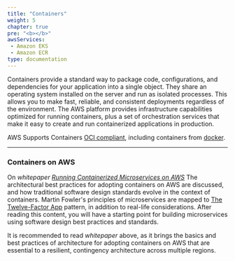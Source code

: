```yaml
---
title: "Containers"
weight: 5
chapter: true
pre: "<b></b>"
awsServices:
 - Amazon EKS
 - Amazon ECR
type: documentation
---
```


Containers provide a standard way to package code, configurations, and dependencies for your application into a single object. They share an operating system installed on the server and run as isolated processes. This allows you to make fast, reliable, and consistent deployments regardless of the environment. The AWS platform provides infrastructure capabilities optimized for running containers, plus a set of orchestration services that make it easy to create and run containerized applications in production.

AWS Supports Containers [OCI compliant](https://opencontainers.org/), including containers from [docker](https://aws.amazon.com/docker/).

***

### Containers on AWS

On *whitepaper [Running Containerized Microservices on AWS](https://d1.awsstatic.com/whitepapers/DevOps/running-containerized-microservices-on-aws.pdf)* The architectural best practices for adopting containers on AWS are discussed, and how traditional software design standards evolve in the context of containers. Martin Fowler's principles of microservices are mapped to [The Twelve-Factor App](https://12factor.net/) pattern, in addition to real-life considerations. After reading this content, you will have a starting point for building microservices using software design best practices and standards.

It is recommended to read *whitepaper* above, as it brings the basics and best practices of architecture for adopting containers on AWS that are essential to a resilient, contingency architecture across multiple regions.
